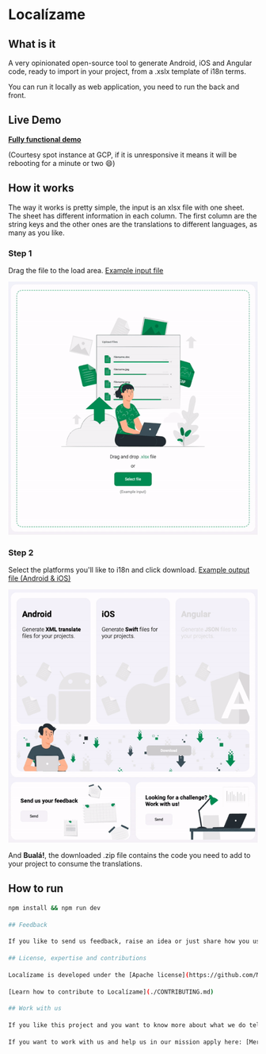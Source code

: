 # Localízame

## What is it

A very opinionated open-source tool to generate Android, iOS and Angular code, ready to import in your project, from a .xslx template of i18n terms.

You can run it locally as web application, you need to run the back and front.

## Live Demo

[**Fully functional demo**](https://opensource.mercadona.com/localizame)

(Courtesy spot instance at GCP, if it is unresponsive it means it will be rebooting for a minute or two 😄)

## How it works

The way it works is pretty simple, the input is an xlsx file with one sheet. The sheet has different information in each column. The first column are the string keys and the other ones are the translations to different languages, as many as you like.

### Step 1

Drag the file to the load area. [Example input file](./examples/example_input.xlsx)

![Drag the file to the load area](./examples/to_upload.gif)

### Step 2

Select the platforms you'll like to i18n and click download. [Example output file (Android & iOS)](./examples/example_output.zip)

![Drag the file to the load area](./examples/to_download.gif)

And **Bualá!**, the downloaded .zip file contains the code you need to add to your project to consume the translations.

## How to run

```bash
npm install && npm run dev

## Feedback

If you like to send us feedback, raise an idea or just share how you use it you can use [issues](https://github.com/mercadonait/localizame/issues) to communicate with us and the community.

## License, expertise and contributions

Localízame is developed under the [Apache license](https://github.com/MercadonaIT/localizame/blob/main/LICENSE) therefore you can help to make it grow. We really will love to know from you and have you on board!

[Learn how to contribute to Localízame](./CONTRIBUTING.md)

## Work with us

If you like this project and you want to know more about what we do tell us to [Mercadona IT Opensource](mailto:opensource@mercadona.com)

If you want to work with us and help us in our mission apply here: [Mercadona IT Jobs](https://mercadona.avature.net/es_ES/Careers/SearchJobs/IT?3_60_3=243)